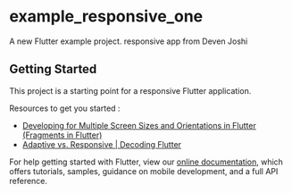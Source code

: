 # example_responsive_one

A new Flutter example project. responsive app from Deven Joshi

## Getting Started

This project is a starting point for a responsive Flutter application.

Resources to get you started :

- [Developing for Multiple Screen Sizes and Orientations in Flutter (Fragments in Flutter)](https://medium.com/flutter-community/developing-for-multiple-screen-sizes-and-orientations-in-flutter-fragments-in-flutter-a4c51b849434)
- [Adaptive vs. Responsive | Decoding Flutter](https://www.youtube.com/watch?v=HD5gYnspYzk)

For help getting started with Flutter, view our
[online documentation](https://flutter.dev/docs), which offers tutorials,
samples, guidance on mobile development, and a full API reference.
